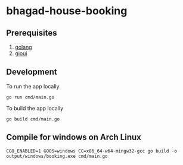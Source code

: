 # bhagad-house-booking

## Prerequisites

1. [golang](https://go.dev/)
2. [gioui](https://gioui.org/)

## Development
To run the app locally
```#!console
go run cmd/main.go
```
To build the app locally
```#!console
go build cmd/main.go
```

## Compile for windows on Arch Linux
```#!console
CGO_ENABLED=1 GOOS=windows CC=x86_64-w64-mingw32-gcc go build -o output/windows/booking.exe cmd/main.go
```